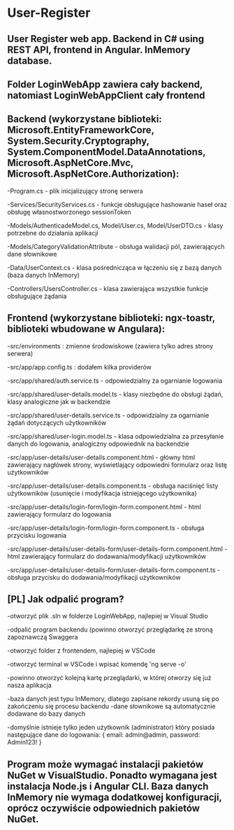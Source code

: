 # User-Register
User Register web app. Backend in C# using REST API, frontend in Angular. InMemory database.
-

Folder LoginWebApp zawiera cały backend, natomiast LoginWebAppClient cały frontend
-

Backend (wykorzystane biblioteki: Microsoft.EntityFrameworkCore, System.Security.Cryptography, System.ComponentModel.DataAnnotations, Microsoft.AspNetCore.Mvc, Microsoft.AspNetCore.Authorization):
-

-Program.cs - plik inicjalizujący stronę serwera

-Services/SecurityServices.cs - funkcje obsługujące hashowanie haseł oraz obsługę własnostworzonego sessionToken

-Models/AuthenticadeModel.cs, Model/User.cs, Model/UserDTO.cs - klasy potrzebne do działania aplikacji

-Models/CategoryValidationAttribute - obsługa walidacji pól, zawierających dane słownikowe

-Data/UserContext.cs - klasa pośrednicząca w łączeniu się z bazą danych (baza danych InMemory)

-Controllers/UsersController.cs - klasa zawierająca wszystkie funkcje obsługujące żądania

Frontend (wykorzystane biblioteki: ngx-toastr, biblioteki wbudowane w Angulara):
-

-src/environments : zmienne środowiskowe (zawiera tylko adres strony serwera)

-src/app/app.config.ts : dodałem kilka providerów

-src/app/shared/auth.service.ts - odpowiedzialny ża ogarnianie logowania

-src/app/shared/user-details.model.ts - klasy niezbędne do obsługi żądań, klasy analogiczne jak w backendzie

-src/app/shared/user-details.service.ts - odpowidzialny za ogarnianie żądań dotyczących użytkowników

-src/app/shared/user-login.model.ts - klasa odpowiedzialna za przesyłanie danych do logowania, analogiczny odpowiednik na backendzie

-src/app/user-details/user-details.component.html - główny html zawierający nagłówek strony, wyświetlający odpowiedni formularz oraz listę użytkowników

-src/app/user-details/user-details.component.ts - obsługa naciśnięć listy użytkowników (usunięcie i modyfikacja istniejącego użytkownika)

-src/app/user-details/login-form/login-form.component.html - html zawierający formularz do logowania

-src/app/user-details/login-form/login-form.component.ts - obsługa przycisku logowania

-src/app/user-details/user-details-form/user-details-form.component.html - html zawierający formularz do dodawania/modyfikacji użytkowników

-src/app/user-details/user-details-form/user-details-form.component.ts - obsługa przycisku do dodawania/modyfikacji użytkowników

[PL] Jak odpalić program?
-

-otworzyć plik .sln w folderze LoginWebApp, najlepiej w Visual Studio

-odpalić program backendu (powinno otworzyć przeglądarkę ze stroną zapoznawczą Swaggera

-otworzyć folder z frontendem, najlepiej w VSCode

-otworzyć terminal w VSCode i wpisać komendę 'ng serve -o'

-powinno otworzyć kolejną kartę przeglądarki, w której otworzy się już nasza aplikacja

-baza danych jest typu InMemory, dlatego zapisane rekordy usuną się po zakończeniu się procesu backendu
-dane słownikowe są automatycznie dodawane do bazy danych

-domyślnie istnieje tylko jeden użytkownik (administrator) który posiada następujące dane do logowania:
{ email: admin@admin, password: Admin123! }

Program może wymagać instalacji pakietów NuGet w VisualStudio. Ponadto wymagana jest instalacja Node.js i Angular CLI. Baza danych InMemory nie wymaga dodatkowej konfiguracji, oprócz oczywiście odpowiednich pakietów NuGet.
-
